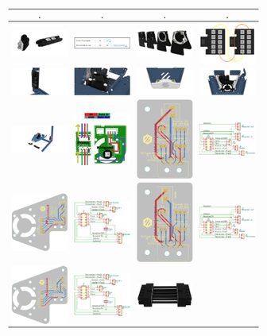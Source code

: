 | .                                          | .                                                 | .                                          | .                                                 |
| ------------------------------------------------------ |------------------------------------------------------- | ------------------------------------------------------ |------------------------------------------------------- |
| ![Alt text](/Images/IGUS_open_chain.png?raw=true "Title") | ![Alt text](/Images/JLC.png?raw=true "Title") | ![Alt text](/Images/bed_fan.png?raw=true "Title") | ![Alt text](/Images/connector.png?raw=true "Title") |
| ![Alt text](/Images/frame_pcb.png?raw=true "Title") | ![Alt text](/Images/kirigami_fan.png?raw=true "Title") | ![Alt text](/Images/kirigami_front.png?raw=true "Title") | ![Alt text](/Images/kirigami_pcb.png?raw=true "Title") |
| ![Alt text](/Images/overview.png?raw=true "Title") | ![Alt text](/Images/pixelwire.png?raw=true "Title") | ![Alt text](/Images/v1_frame_pcb.png?raw=true "Title") | ![Alt text](/Images/v1_frame_sch.png?raw=true "Title") |
| ![Alt text](/Images/v1_kiri_pcb.png?raw=true "Title") | ![Alt text](/Images/v1_kiri_sch.png?raw=true "Title") | ![Alt text](/Images/v2_frame_pcb.png?raw=true "Title") | ![Alt text](/Images/v2_frame_sch.png?raw=true "Title") |
| ![Alt text](/Images/v2_kiri_pcb.png?raw=true "Title") | ![Alt text](/Images/v2_kiri_sch.png?raw=true "Title") | ![Alt text](/Images/wiring_example.png?raw=true "Title") | |
